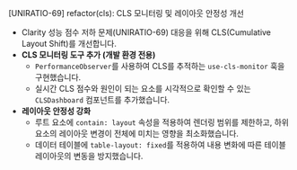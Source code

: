 [UNIRATIO-69] refactor(cls): CLS 모니터링 및 레이아웃 안정성 개선

- Clarity 성능 점수 저하 문제(UNIRATIO-69) 대응을 위해 CLS(Cumulative Layout Shift)를 개선합니다.
- **CLS 모니터링 도구 추가 (개발 환경 전용)**
  - `PerformanceObserver`를 사용하여 CLS를 추적하는 `use-cls-monitor` 훅을 구현했습니다.
  - 실시간 CLS 점수와 원인이 되는 요소를 시각적으로 확인할 수 있는 `CLSDashboard` 컴포넌트를 추가했습니다.
- **레이아웃 안정성 강화**
  - 루트 요소에 `contain: layout` 속성을 적용하여 렌더링 범위를 제한하고, 하위 요소의 레이아웃 변경이 전체에 미치는 영향을 최소화했습니다.
  - 데이터 테이블에 `table-layout: fixed`를 적용하여 내용 변화에 따른 테이블 레이아웃의 변동을 방지했습니다.